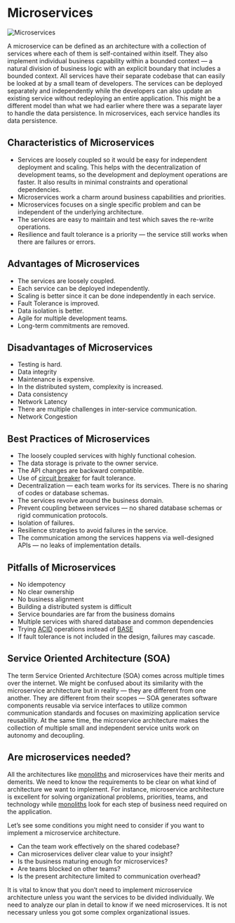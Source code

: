 # Microservices

![Microservices](https://miro.medium.com/v2/resize:fit:1100/format:webp/1*RlAH2DhS-l48WWkUii6ivA.jpeg)

A microservice can be defined as an architecture with a collection of services where each of them is self-contained within itself. They also implement individual business capability within a bounded context — a natural division of business logic with an explicit boundary that includes a bounded context. All services have their separate codebase that can easily be looked at by a small team of developers. The services can be deployed separately and independently while the developers can also update an existing service without redeploying an entire application. This might be a different model than what we had earlier where there was a separate layer to handle the data persistence. In microservices, each service handles its data persistence.

## Characteristics of Microservices

- Services are loosely coupled so it would be easy for independent deployment and scaling. This helps with the decentralization of development teams, so the development and deployment operations are faster. It also results in minimal constraints and operational dependencies.
- Microservices work a charm around business capabilities and priorities.
- Microservices focuses on a single specific problem and can be independent of the underlying architecture.
- The services are easy to maintain and test which saves the re-write operations.
- Resilience and fault tolerance is a priority — the service still works when there are failures or errors.

## Advantages of Microservices

- The services are loosely coupled.
- Each service can be deployed independently.
- Scaling is better since it can be done independently in each service.
- Fault Tolerance is improved.
- Data isolation is better.
- Agile for multiple development teams.
- Long-term commitments are removed.

## Disadvantages of Microservices

- Testing is hard.
- Data integrity
- Maintenance is expensive.
- In the distributed system, complexity is increased.
- Data consistency
- Network Latency
- There are multiple challenges in inter-service communication.
- Network Congestion

## Best Practices of Microservices

- The loosely coupled services with highly functional cohesion.
- The data storage is private to the owner service.
- The API changes are backward compatible.
- Use of [circuit breaker](https://github.com/pragyaasapkota/System-Design-Concepts/tree/master/Circuit%20Breaker) for fault tolerance.
- Decentralization — each team works for its services. There is no sharing of codes or database schemas.
- The services revolve around the business domain.
- Prevent coupling between services — no shared database schemas or rigid communication protocols.
- Isolation of failures.
- Resilience strategies to avoid failures in the service.
- The communication among the services happens via well-designed APIs — no leaks of implementation details.

## Pitfalls of Microservices

- No idempotency
- No clear ownership
- No business alignment
- Building a distributed system is difficult
- Service boundaries are far from the business domains
- Multiple services with shared database and common dependencies
- Trying [ACID](https://github.com/pragyaasapkota/System-Design-Concepts/tree/master/Databases/Relational%20Database) operations instead of [BASE](https://github.com/pragyaasapkota/System-Design-Concepts/tree/master/Databases/Non-relational-Database)
- If fault tolerance is not included in the design, failures may cascade.

## Service Oriented Architecture (SOA)

The term Service Oriented Architecture (SOA) comes across multiple times over the internet. We might be confused about its similarity with the microservice architecture but in reality — they are different from one another. They are different from their scopes — SOA generates software components reusable via service interfaces to utilize common communication standards and focuses on maximizing application service reusability. At the same time, the microservice architecture makes the collection of multiple small and independent service units work on autonomy and decoupling.

## Are microservices needed?

All the architectures like [monoliths](https://github.com/pragyaasapkota/System-Design-Concepts/tree/master/Monoliths) and microservices have their merits and demerits. We need to know the requirements to be clear on what kind of architecture we want to implement. For instance, microservice architecture is excellent for solving organizational problems, priorities, teams, and technology while [monoliths](https://github.com/pragyaasapkota/System-Design-Concepts/tree/master/Monoliths) look for each step of business need required on the application.

Let’s see some conditions you might need to consider if you want to implement a microservice architecture.

- Can the team work effectively on the shared codebase?
- Can microservices deliver clear value to your insight?
- Is the business maturing enough for microservices?
- Are teams blocked on other teams?
- Is the present architecture limited to communication overhead?

It is vital to know that you don’t need to implement microservice architecture unless you want the services to be divided individually. We need to analyze our plan in detail to know if we need microservices. It is not necessary unless you got some complex organizational issues.
